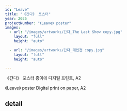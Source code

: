 ```yaml
---
id: "Leave"
title: "《간다》 포스터"
year: 2025
projectNumber: "《Leave》 poster"
images:
  - url: "/images/artworks/간다_The Last Show copy.jpg"
    layout: "full"
    height: "auto"
    
  - url: "/images/artworks/간다_개인전 copy.jpg"
    layout: "full"
    height: "auto"
    
---
```

《간다》 포스터
종이에 디지털 프린트, A2

《Leave》 poster
Digital print on paper, A2

## detail
